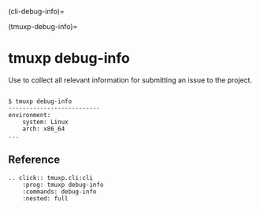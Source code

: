 (cli-debug-info)=

(tmuxp-debug-info)=

# tmuxp debug-info

Use to collect all relevant information for submitting an issue to
the project.

```console

$ tmuxp debug-info
--------------------------
environment:
    system: Linux
    arch: x86_64
...

```

## Reference

```{eval-rst}
.. click:: tmuxp.cli:cli
    :prog: tmuxp debug-info
    :commands: debug-info
    :nested: full
```
